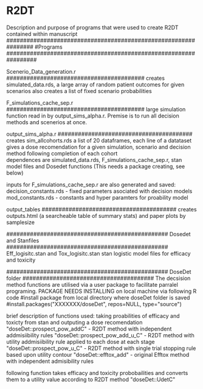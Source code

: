 # R2DT

Description and purpose of programs that were used to create R2DT contained within manuscript 
################################################################
#Programs
#################################################################

Scenerio_Data_generation.r
#########################################
creates simulated_data.rds, a large array of random patient outcomes for given scenarios
also creates a list of fixed scenario probabilities 

F_simulations_cache_sep.r
#########################################
large simulation function read in by output_sims_alpha.r. Premise is to run all decision methods and scenerios at once.

output_sims_alpha.r
########################################
creates sim_allcohorts.rds a list of 20 dataframes, each line of a datataset 
gives a dose recomendation for a given simulation, scenario and decision method following completion of each cohort  
dependences are simulated_data.rds, F_simulations_cache_sep.r, stan model files
and Dosedet functions (This needs a package creating, see below)

inputs for F_simulations_cache_sep.r are also generated and saved:
decision_constants.rds - fixed parameters asociated with decision models
mod_constants.rds - constants and hyper paramters for proability model

output_tables
########################################
creates outputs.html (a searcheable table of summary stats) and paper plots by samplesize


################################################
Dosedet and Stanfiles
################################################
Eff_logisitc.stan and Tox_logisitc.stan
stan logistic model files for efficacy and toxicity

################################################
DoseDet folder
#######################################
The decsision method functions are utilised via a user package to facilitate
parralel programing. PACKAGE NEEDS INSTALLING on local machine via following R code
#install package from local directory where doseDet folder is saved
#install.packages("XXXXXXX/doseDet", repos=NULL, type="source")

brief description of functions used: taking proabilities of efficacy and toxicty from stan and outputing a dose 
recomendation
"doseDet::prospect_pow_addC" - R2DT method with independent addmisiibility rules
"doseDet::prospect_pow_add_u_C" - R2DT method with utility addmisiibility rule applied to each dose at each stage
"doseDet::prospect_pow_u_C" - R2DT method with single trial stopping rule based upon utility contour
"doseDet::efftox_add" - original Efftox method with independent admisibility rules

following function takes efficacy and toxicity probobailities and converts them to a utility value according to
R2DT method
"doseDet::UdetC"








